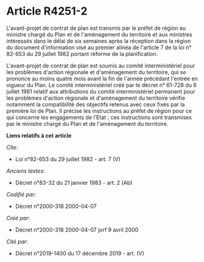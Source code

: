 # Article R4251-2

L'avant-projet de contrat de plan est transmis par le préfet de région au ministre chargé du Plan et de l'aménagement du
territoire et aux ministres intéressés dans le délai de six semaines après la réception dans la région du document
d'information visé au premier alinéa de l'article 7 de la loi n° 82-653 du 29 juillet 1982 portant réforme de la
planification. 

L'avant-projet de contrat de plan est soumis au comité interministériel pour les problèmes d'action régionale et
d'aménagement du territoire, qui se prononce au moins quatre mois avant la fin de l'année précédant l'entrée en vigueur du
Plan. Le comité interministériel créé par le décret n° 61-728 du 6 juillet 1961 relatif aux attributions du comité
interministériel permanent pour les problèmes d'action régionale et d'aménagement du territoire vérifie notamment la
compatibilité des objectifs retenus avec ceux fixés par la première loi de Plan. Il précise les instructions au préfet de
région pour ce qui concerne les engagements de l'Etat ; ces instructions sont transmises par le ministre chargé du Plan et de
l'aménagement du territoire.

**Liens relatifs à cet article**

_Cite_:

  - Loi n°82-653 du 29 juillet 1982 - art. 7 (V)

_Anciens textes_:

  - Décret n°83-32 du 21 janvier 1983 - art. 2 (Ab)

_Codifié par_:

  - Décret n°2000-318 2000-04-07

_Créé par_:

  - Décret n°2000-318 2000-04-07 jorf 9 avril 2000

_Cité par_:

  - Décret n°2019-1400 du 17 décembre 2019 - art. (V)
